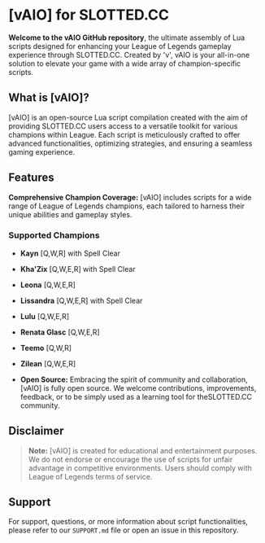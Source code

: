 # [vAIO] for SLOTTED.CC

**Welcome to the vAIO GitHub repository**, the ultimate assembly of Lua scripts designed for enhancing your League of Legends gameplay experience through SLOTTED.CC. Created by 'v', vAIO is your all-in-one solution to elevate your game with a wide array of champion-specific scripts.

## What is [vAIO]?

[vAIO] is an open-source Lua script compilation created with the aim of providing SLOTTED.CC users access to a versatile toolkit for various champions within League. Each script is meticulously crafted to offer advanced functionalities, optimizing strategies, and ensuring a seamless gaming experience.

## Features

**Comprehensive Champion Coverage:** [vAIO] includes scripts for a wide range of League of Legends champions, each tailored to harness their unique abilities and gameplay styles.

### Supported Champions

- **Kayn** [Q,W,R] with Spell Clear
- **Kha'Zix** [Q,W,E,R] with Spell Clear
- **Leona** [Q,W,E,R]
- **Lissandra** [Q,W,E,R] with Spell Clear
- **Lulu** [Q,W,E,R]
- **Renata Glasc** [Q,W,E,R]
- **Teemo** [Q,W,R]
- **Zilean** [Q,W,E,R]

- **Open Source:** Embracing the spirit of community and collaboration, [vAIO] is fully open source. We welcome contributions, improvements, feedback, or to be simply used as a learning tool for theSLOTTED.CC community.

## Disclaimer

> **Note:** [vAIO] is created for educational and entertainment purposes. We do not endorse or encourage the use of scripts for unfair advantage in competitive environments. Users should comply with League of Legends terms of service.

## Support

For support, questions, or more information about script functionalities, please refer to our `SUPPORT.md` file or open an issue in this repository.
